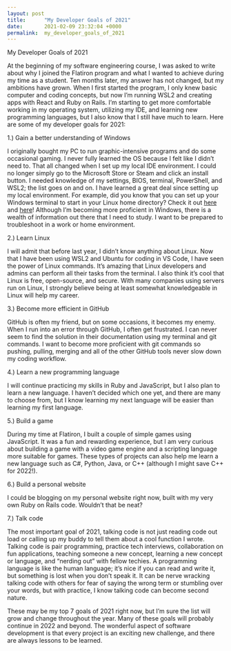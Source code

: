 ```yaml
---
layout: post
title:      "My Developer Goals of 2021"
date:       2021-02-09 23:32:04 +0000
permalink:  my_developer_goals_of_2021
---
```


My Developer Goals of 2021

At the beginning of my software engineering course, I was asked to write about why I joined the Flatiron program and what I wanted to achieve during my time as a student. Ten months later, my answer has not changed, but my ambitions have grown. When I first started the program, I only knew basic computer and coding concepts, but now I’m running WSL2 and creating apps with React and Ruby on Rails. I’m starting to get more comfortable working in my operating system, utilizing my IDE, and learning new programming languages, but I also know that I still have much to learn. Here are some of my developer goals for 2021:

1.)	Gain a better understanding of Windows 

I originally bought my PC to run graphic-intensive programs and do some occasional gaming. I never fully learned the OS because I felt like I didn’t need to. That all changed when I set up my local IDE environment. I could no longer simply go to the Microsoft Store or Steam and click an install button. I needed knowledge of my settings, BIOS, terminal, PowerShell, and WSL2; the list goes on and on. I have learned a great deal since setting up my local environment. For example, did you know that you can set up your Windows terminal to start in your Linux home directory? Check it out [here](https://devblogs.microsoft.com/commandline/windows-terminal-tips-and-tricks/) and [here](https://docs.microsoft.com/en-us/windows/terminal/troubleshooting)! Although I’m becoming more proficient in Windows, there is a wealth of information out there that I need to study. I want to be prepared to troubleshoot in a work or home environment.

2.)	Learn Linux

I will admit that before last year, I didn’t know anything about Linux. Now that I have been using WSL2 and Ubuntu for coding in VS Code, I have seen the power of Linux commands. It’s amazing that Linux developers and admins can perform all their tasks from the terminal. I also think it’s cool that Linux is free, open-source, and secure. With many companies using servers run on Linux, I strongly believe being at least somewhat knowledgeable in Linux will help my career.   

3.)	Become more efficient in GitHub

GitHub is often my friend, but on some occasions, it becomes my enemy. When I run into an error through GitHub, I often get frustrated. I can never seem to find the solution in their documentation using my terminal and git commands. I want to become more proficient with git commands so pushing, pulling, merging and all of the other GitHub tools never slow down my coding workflow. 

4.)	Learn a new programming language
 
 I will continue practicing my skills in Ruby and JavaScript, but I also plan to learn a new language. I haven’t decided which one yet, and there are many to choose from, but I know learning my next language will be easier than learning my first language. 

5.)	Build a game 

During my time at Flatiron, I built a couple of simple games using JavaScript. It was a fun and rewarding experience, but I am very curious about building a game with a video game engine and a scripting language more suitable for games. These types of projects can also help me learn a new language such as C#, Python, Java, or C++ (although I might save C++ for 2022!).

6.)	Build a personal website

I could be blogging on my personal website right now, built with my very own Ruby on Rails code. Wouldn’t that be neat?

7.)	Talk code 

The most important goal of 2021, talking code is not just reading code out load or calling up my buddy to tell them about a cool function I wrote. Talking code is pair programming, practice tech interviews, collaboration on fun applications, teaching someone a new concept, learning a new concept or language, and “nerding out” with fellow techies. A programming language is like the human language; it’s nice if you can read and write it, but something is lost when you don’t speak it. It can be nerve wracking talking code with others for fear of saying the wrong term or stumbling over your words, but with practice, I know talking code can become second nature.

These may be my top 7 goals of 2021 right now, but I’m sure the list will grow and change throughout the year. Many of these goals will probably continue in 2022 and beyond. The wonderful aspect of software development is that every project is an exciting new challenge, and there are always lessons to be learned.


